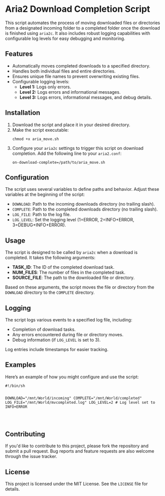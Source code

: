 <!DOCTYPE html>
<html lang="en">
<head>
    <meta charset="UTF-8">
    <meta name="viewport" content="width=device-width, initial-scale=1.0">
    <title>Aria2 Download Completion Script</title>
</head>
<body>

<h1>Aria2 Download Completion Script</h1>

<p>This script automates the process of moving downloaded files or directories from a designated incoming folder to a completed folder once the download is finished using <code>aria2c</code>. It also includes robust logging capabilities with configurable log levels for easy debugging and monitoring.</p>

<h2>Features</h2>
<ul>
    <li>Automatically moves completed downloads to a specified directory.</li>
    <li>Handles both individual files and entire directories.</li>
    <li>Ensures unique file names to prevent overwriting existing files.</li>
    <li>Configurable logging levels:
        <ul>
            <li><strong>Level 1:</strong> Logs only errors.</li>
            <li><strong>Level 2:</strong> Logs errors and informational messages.</li>
            <li><strong>Level 3:</strong> Logs errors, informational messages, and debug details.</li>
        </ul>
    </li>
</ul>

<h2>Installation</h2>
<ol>
    <li>Download the script and place it in your desired directory.</li>
    <li>Make the script executable:
        <pre><code>chmod +x aria_move.sh</code></pre>
    </li>
    <li>Configure your <code>aria2c</code> settings to trigger this script on download completion. Add the following line to your <code>aria2.conf</code>:
        <pre><code>on-download-complete=/path/to/aria_move.sh</code></pre>
    </li>
</ol>

<h2>Configuration</h2>
<p>The script uses several variables to define paths and behavior. Adjust these variables at the beginning of the script:</p>
<ul>
    <li><code>DOWNLOAD</code>: Path to the incoming downloads directory (no trailing slash).</li>
    <li><code>COMPLETE</code>: Path to the completed downloads directory (no trailing slash).</li>
    <li><code>LOG_FILE</code>: Path to the log file.</li>
    <li><code>LOG_LEVEL</code>: Set the logging level (1=ERROR, 2=INFO+ERROR, 3=DEBUG+INFO+ERROR).</li>
</ul>

<h2>Usage</h2>
<p>The script is designed to be called by <code>aria2c</code> when a download is completed. It takes the following arguments:</p>
<ul>
    <li><strong>TASK_ID</strong>: The ID of the completed download task.</li>
    <li><strong>NUM_FILES</strong>: The number of files in the completed task.</li>
    <li><strong>SOURCE_FILE</strong>: The path to the downloaded file or directory.</li>
</ul>
<p>Based on these arguments, the script moves the file or directory from the <code>DOWNLOAD</code> directory to the <code>COMPLETE</code> directory.</p>

<h2>Logging</h2>
<p>The script logs various events to a specified log file, including:</p>
<ul>
    <li>Completion of download tasks.</li>
    <li>Any errors encountered during file or directory moves.</li>
    <li>Debug information (if <code>LOG_LEVEL</code> is set to 3).</li>
</ul>
<p>Log entries include timestamps for easier tracking.</p>

<h2>Examples</h2>
<p>Here’s an example of how you might configure and use the script:</p>
<pre><code>#!/bin/sh

DOWNLOAD="/mnt/World/incoming"
COMPLETE="/mnt/World/completed"
LOG_FILE="/mnt/World/mvcompleted.log"
LOG_LEVEL=2  # Log level set to INFO+ERROR

</code></pre>

<h2>Contributing</h2>
<p>If you'd like to contribute to this project, please fork the repository and submit a pull request. Bug reports and feature requests are also welcome through the issue tracker.</p>

<h2>License</h2>
<p>This project is licensed under the MIT License. See the <code>LICENSE</code> file for details.</p>

</body>
</html>

